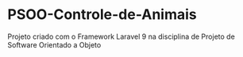 # PSOO-Controle-de-Animais
Projeto criado com o Framework Laravel 9 na disciplina de Projeto de Software Orientado a Objeto
